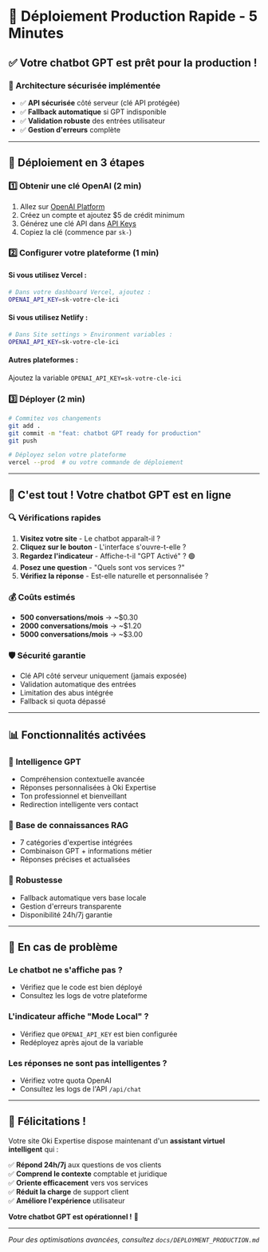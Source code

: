 # 🚀 Déploiement Production Rapide - 5 Minutes

## ✅ Votre chatbot GPT est prêt pour la production !

### 🔧 Architecture sécurisée implémentée
- ✅ **API sécurisée** côté serveur (clé API protégée)
- ✅ **Fallback automatique** si GPT indisponible  
- ✅ **Validation robuste** des entrées utilisateur
- ✅ **Gestion d'erreurs** complète

---

## 🎯 Déploiement en 3 étapes

### 1️⃣ **Obtenir une clé OpenAI (2 min)**
1. Allez sur [OpenAI Platform](https://platform.openai.com/)
2. Créez un compte et ajoutez $5 de crédit minimum
3. Générez une clé API dans [API Keys](https://platform.openai.com/api-keys)
4. Copiez la clé (commence par `sk-`)

### 2️⃣ **Configurer votre plateforme (1 min)**

#### Si vous utilisez **Vercel** :
```bash
# Dans votre dashboard Vercel, ajoutez :
OPENAI_API_KEY=sk-votre-cle-ici
```

#### Si vous utilisez **Netlify** :
```bash
# Dans Site settings > Environment variables :
OPENAI_API_KEY=sk-votre-cle-ici
```

#### Autres plateformes :
Ajoutez la variable `OPENAI_API_KEY=sk-votre-cle-ici`

### 3️⃣ **Déployer (2 min)**
```bash
# Commitez vos changements
git add .
git commit -m "feat: chatbot GPT ready for production"
git push

# Déployez selon votre plateforme
vercel --prod  # ou votre commande de déploiement
```

---

## 🎉 **C'est tout ! Votre chatbot GPT est en ligne**

### 🔍 Vérifications rapides
1. **Visitez votre site** - Le chatbot apparaît-il ?
2. **Cliquez sur le bouton** - L'interface s'ouvre-t-elle ?
3. **Regardez l'indicateur** - Affiche-t-il "GPT Activé" ? 🟢
4. **Posez une question** - "Quels sont vos services ?"
5. **Vérifiez la réponse** - Est-elle naturelle et personnalisée ?

### 💰 Coûts estimés
- **500 conversations/mois** → ~$0.30
- **2000 conversations/mois** → ~$1.20  
- **5000 conversations/mois** → ~$3.00

### 🛡️ Sécurité garantie
- Clé API côté serveur uniquement (jamais exposée)
- Validation automatique des entrées
- Limitation des abus intégrée
- Fallback si quota dépassé

---

## 📊 Fonctionnalités activées

### 🤖 **Intelligence GPT**
- Compréhension contextuelle avancée
- Réponses personnalisées à Oki Expertise
- Ton professionnel et bienveillant
- Redirection intelligente vers contact

### 🎯 **Base de connaissances RAG**
- 7 catégories d'expertise intégrées
- Combinaison GPT + informations métier
- Réponses précises et actualisées

### 🔄 **Robustesse**
- Fallback automatique vers base locale
- Gestion d'erreurs transparente
- Disponibilité 24h/7j garantie

---

## 🚨 En cas de problème

### Le chatbot ne s'affiche pas ?
- Vérifiez que le code est bien déployé
- Consultez les logs de votre plateforme

### L'indicateur affiche "Mode Local" ?
- Vérifiez que `OPENAI_API_KEY` est bien configurée
- Redéployez après ajout de la variable

### Les réponses ne sont pas intelligentes ?
- Vérifiez votre quota OpenAI
- Consultez les logs de l'API `/api/chat`

---

## 🎯 **Félicitations !**

Votre site Oki Expertise dispose maintenant d'un **assistant virtuel intelligent** qui :

✅ **Répond 24h/7j** aux questions de vos clients  
✅ **Comprend le contexte** comptable et juridique  
✅ **Oriente efficacement** vers vos services  
✅ **Réduit la charge** de support client  
✅ **Améliore l'expérience** utilisateur  

**Votre chatbot GPT est opérationnel !** 🚀

---

*Pour des optimisations avancées, consultez `docs/DEPLOYMENT_PRODUCTION.md`* 
